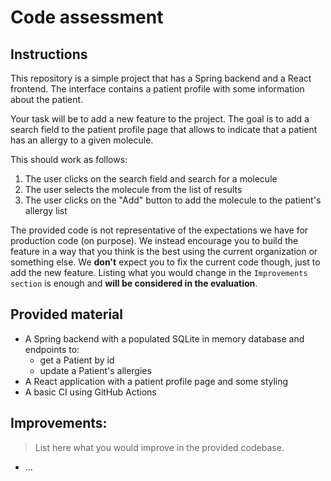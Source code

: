 # Code assessment

## Instructions

This repository is a simple project that has a Spring backend and a React frontend.
The interface contains a patient profile with some information about the patient.

Your task will be to add a new feature to the project.
The goal is to add a search field to the patient profile page that allows to indicate that a patient has an allergy to a
given molecule.

This should work as follows:

1. The user clicks on the search field and search for a molecule
2. The user selects the molecule from the list of results
3. The user clicks on the "Add" button to add the molecule to the patient's allergy list

The provided code is not representative of the expectations we have for production code (on purpose).
We instead encourage you to build the feature in a way that you think is the best using the current organization or something else.
We **don't** expect you to fix the current code though, just to add the new feature.
Listing what you would change in the `Improvements section` is enough and **will be considered in the evaluation**.

## Provided material

* A Spring backend with a populated SQLite in memory database and endpoints to:
    * get a Patient by id
    * update a Patient's allergies
* A React application with a patient profile page and some styling
* A basic CI using GitHub Actions

## Improvements:

> List here what you would improve in the provided codebase.

* ...
